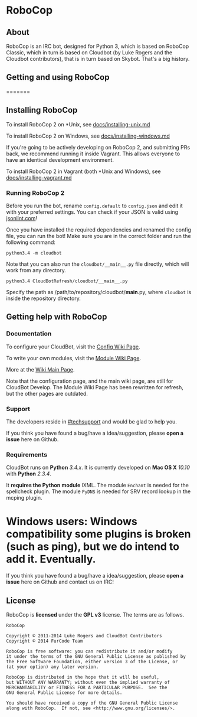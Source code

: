 # RoboCop

## About

RoboCop is an IRC bot, designed for Python 3, which is based on RoboCop Classic, which in turn is based on Cloudbot (by Luke Rogers and the Cloudbot contributors), that is in turn based on Skybot. That's a big history.

## Getting and using RoboCop
=======
## Installing RoboCop

To install RoboCop 2 on *Unix, see [docs/installing-unix.md](https://github.com/CloudBotIRC/CloudBotRefresh/blob/python3.4/docs/installing-unix.md)

To install RoboCop 2 on Windows, see [docs/installing-windows.md](https://github.com/CloudBotIRC/CloudBotRefresh/blob/python3.4/docs/installing-windows.md)

If you're going to be actively developing on RoboCop 2, and submitting PRs back, we recommend running it inside Vagrant. This allows everyone to have an identical development environment.

To install RoboCop 2 in Vagrant (both *Unix and Windows), see [docs/installing-vagrant.md](https://github.com/CloudBotIRC/CloudBotRefresh/blob/python3.4/docs/installing-vagrant.md)


### Running RoboCop 2

Before you run the bot, rename `config.default` to `config.json` and edit it with your preferred settings. You can check if your JSON is valid using [jsonlint.com](http://jsonlint.com/)!

Once you have installed the required dependencies and renamed the config file, you can run the bot! Make sure you are in the correct folder and run the following command:

```
python3.4 -m cloudbot
```

Note that you can also run the `cloudbot/__main__.py` file directly, which will work from any directory.
```
python3.4 CloudBotRefresh/cloudbot/__main__.py
```
Specify the path as /path/to/repository/cloudbot/__main__.py, where `cloudbot` is inside the repository directory.

## Getting help with RoboCop

### Documentation

To configure your CloudBot, visit the [Config Wiki Page](https://github.com/CloudBotIRC/CloudBotRefresh/wiki/Config).

To write your own modules, visit the [Module Wiki Page](https://github.com/CloudBotIRC/CloudBotRefresh/wiki/Writing-Refresh-Modules).

More at the [Wiki Main Page](https://github.com/CloudBotIRC/CloudBotRefresh/wiki).

Note that the configuration page, and the main wiki page, are still for CloudBot Develop. The Module Wiki Page has been
rewritten for refresh, but the other pages are outdated.

### Support

The developers reside in [#techsupport](irc://irc.snoonet.org/techsupport) and would be glad to help you.

If you think you have found a bug/have a idea/suggestion, please **open a issue** here on Github.

### Requirements

CloudBot runs on **Python** *3.4.x*. It is currently developed on **Mac OS X** *10.10* with **Python** *2.3.4*.

It **requires the Python module** lXML.
The module `Enchant` is needed for the spellcheck plugin.
The module `PyDNS` is needed for SRV record lookup in the mcping plugin.

**Windows** users: Windows compatibility some plugins is **broken** (such as ping), but we do intend to add it. Eventually.
=======
If you think you have found a bug/have a idea/suggestion, please **open a issue** here on Github and contact us on IRC!

## License

RoboCop is **licensed** under the **GPL v3** license. The terms are as follows.

    RoboCop

    Copyright © 2011-2014 Luke Rogers and CloudBot Contributors
    Copyright © 2014 FurCode Team

    RoboCop is free software: you can redistribute it and/or modify
    it under the terms of the GNU General Public License as published by
    the Free Software Foundation, either version 3 of the License, or
    (at your option) any later version.

    RoboCop is distributed in the hope that it will be useful,
    but WITHOUT ANY WARRANTY; without even the implied warranty of
    MERCHANTABILITY or FITNESS FOR A PARTICULAR PURPOSE.  See the
    GNU General Public License for more details.

    You should have received a copy of the GNU General Public License
    along with RoboCop.  If not, see <http://www.gnu.org/licenses/>.
